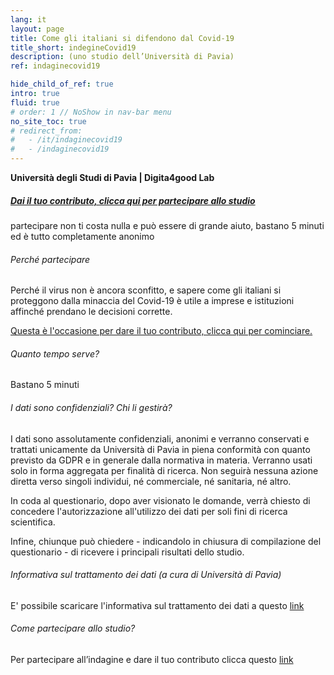 ```yaml
---
lang: it
layout: page
title: Come gli italiani si difendono dal Covid-19
title_short: indegineCovid19
description: (uno studio dell’Università di Pavia)
ref: indaginecovid19

hide_child_of_ref: true
intro: true
fluid: true
# order: 1 // NoShow in nav-bar menu
no_site_toc: true
# redirect_from:
#   - /it/indaginecovid19
#   - /indaginecovid19
---
```


<div class="container indagineCovid19_container">
    <div class="row">
        <div class="col-12 col-lg-10 offset-lg-1">
            <p><b>Università degli Studi di Pavia | Digita4good Lab</b></p>
        </div>
    </div>
    <div class="row indagineCovid19_box">
        <div class="col-12 col-lg-10 offset-lg-1">
            <h5>
                <a href="https://forms.gle/z9wRsDoiVGVFy4L97" target="_blank">Dai il tuo contributo, clicca qui per partecipare allo studio</a>
            </h5>
            <p>partecipare non ti costa nulla e può essere di grande aiuto, bastano 5 minuti ed è tutto completamente anonimo</p>
        </div>
    </div>
    <div class="row indagineCovid19_box-noBorder">
        <div class="col-12 col-lg-10">
            <h6>Perché partecipare</h6>
            <p>Perché il virus non è ancora sconfitto, e sapere come gli italiani si proteggono dalla minaccia del Covid-19 è utile a imprese e istituzioni affinché prendano le decisioni corrette.</p>
            <p>
                <a href="https://docs.google.com/forms/d/e/1FAIpQLSdlzlpYy8naGLi970LcYO6Sb6DVjOZetZPiARDBboxZzlpalg/viewform?usp=send_form" target="_blank">Questa è l'occasione per dare il tuo contributo, clicca qui per cominciare.</a>
            </p>
        </div>
    </div>
    <div class="row indagineCovid19_box-noBorder">
        <div class="col-12 col-lg-10">
            <h6>Quanto tempo serve?</h6>
            <p>Bastano 5 minuti</p>
        </div>
    </div>
    <div class="row indagineCovid19_box-noBorder">
        <div class="col-12 col-lg-10">
            <h6>I dati sono confidenziali? Chi li gestirà?</h6>
            <p>I dati sono assolutamente confidenziali, anonimi e verranno conservati e trattati unicamente da Università di Pavia in piena conformità con quanto previsto da GDPR e in generale dalla normativa in materia. Verranno usati solo in forma aggregata per finalità di ricerca. Non seguirà nessuna azione diretta verso singoli individui, né commerciale, né sanitaria, né altro.</p>
            <p>In coda al questionario, dopo aver visionato le domande, verrà chiesto di concedere l'autorizzazione all'utilizzo dei dati per soli fini di ricerca scientifica.</p>
            <p>Infine, chiunque può chiedere - indicandolo in chiusura di compilazione del questionario - di ricevere i principali risultati dello studio.</p>
        </div>
    </div>
    <div class="row indagineCovid19_box-noBorder">
        <div class="col-12 col-lg-10">
            <h6>Informativa sul trattamento dei dati (a cura di Università di Pavia)</h6>
            <p>
                E' possibile scaricare l'informativa sul trattamento dei dati a questo <a href="https://drive.google.com/file/d/166qXGaUGh3HJrc1aEN_vowJIVtlh8Zjs/view" target="_blank">link</a>
            </p>
        </div>
    </div>
    <div class="row indagineCovid19_box-noBorder">
        <div class="col-12 col-lg-10">
            <h6>Come partecipare allo studio?</h6>
            <p>
                Per partecipare all’indagine e dare il tuo contributo clicca questo <a href="https://forms.gle/wHCN2XCTKzvAk4wy5" target="_blank">link</a>
            </p>
            <br />
        </div>
    </div>
</div>



